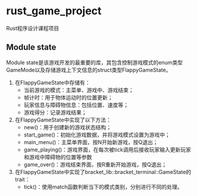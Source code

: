 # rust_game_project
Rust程序设计课程项目
## Module state
Module state是该游戏开发的最重要的库，其包含控制游戏模式的enum类型GameMode以及存储游戏上下文信息的struct类型FlappyGameState。
1. 在FlappyGameState中存储有：
   - 当前游戏的模式：主菜单、游戏中、游戏结束；
   - 帧计时：用于物体运动时的位置更新；
   - 玩家信息与障碍物信息：包括位置、速度等；
   - 游戏得分：记录游戏结果；
2. 在FlappyGameState中实现了以下方法：
   - new()：用于创建新的游戏状态结构；
   - start_game()：初始化游戏数据，并将游戏模式设置为游戏中；
   - main_menu()：主菜单界面，按N开始新游戏，按Q退出；
   - game_playing()：游戏界面，在每次被tick调用后接收玩家输入更新玩家和游戏中障碍物的位置等参数
   - game_over()：游戏结束界面，按R重新开始游戏，按Q退出；
3. 在FlappyGameState中实现了bracket_lib::bracket_terminal::GameState的trait：
   - tick()：使用match函数判断当下的模式类别，分别进行不同的处理。

